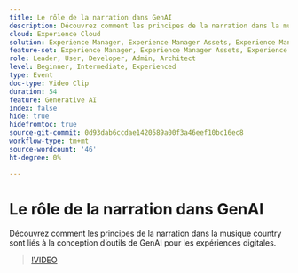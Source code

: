 ```yaml
---
title: Le rôle de la narration dans GenAI
description: Découvrez comment les principes de la narration dans la musique country sont liés à la conception d’outils de GenAI pour les expériences digitales.
cloud: Experience Cloud
solution: Experience Manager, Experience Manager Assets, Experience Manager Forms, Experience Manager Sites, Sensei
feature-set: Experience Manager, Experience Manager Assets, Experience Manager Forms, Experience Manager Sites
role: Leader, User, Developer, Admin, Architect
level: Beginner, Intermediate, Experienced
type: Event
doc-type: Video Clip
duration: 54
feature: Generative AI
index: false
hide: true
hidefromtoc: true
source-git-commit: 0d93dab6ccdae1420589a00f3a46eef10bc16ec8
workflow-type: tm+mt
source-wordcount: '46'
ht-degree: 0%

---
```



# Le rôle de la narration dans GenAI

Découvrez comment les principes de la narration dans la musique country sont liés à la conception d’outils de GenAI pour les expériences digitales.

>[!VIDEO](https://video.tv.adobe.com/v/3462011/?learn=on&enablevpops&captions=fre_fr)
